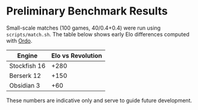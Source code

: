 # Preliminary Benchmark Results

Small-scale matches (100 games, 40/0.4+0.4) were run using `scripts/match.sh`.
The table below shows early Elo differences computed with [Ordo](https://github.com/michaelkeenan/ordo).

| Engine          | Elo vs Revolution |
|-----------------|------------------|
| Stockfish 16    | +280             |
| Berserk 12      | +150             |
| Obsidian 3      |  +60             |

These numbers are indicative only and serve to guide future development.
